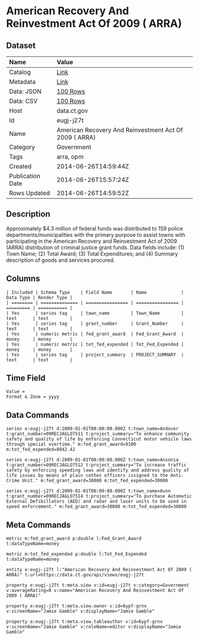 # American Recovery And Reinvestment Act Of 2009 ( ARRA)

## Dataset

| Name | Value |
| :--- | :---- |
| Catalog | [Link](https://catalog.data.gov/dataset/american-recovery-and-reinvestment-act-of-2009-arra) |
| Metadata | [Link](https://data.ct.gov/api/views/eugj-j27t) |
| Data: JSON | [100 Rows](https://data.ct.gov/api/views/eugj-j27t/rows.json?max_rows=100) |
| Data: CSV | [100 Rows](https://data.ct.gov/api/views/eugj-j27t/rows.csv?max_rows=100) |
| Host | data.ct.gov |
| Id | eugj-j27t |
| Name | American Recovery And Reinvestment Act Of 2009 ( ARRA) |
| Category | Government |
| Tags | arra, opm |
| Created | 2014-06-26T14:59:44Z |
| Publication Date | 2014-06-26T15:57:24Z |
| Rows Updated | 2014-06-26T14:59:52Z |

## Description

Approximately $4.3 million of federal funds was distributed to 159 police departments/municipalities with the primary purpose to assist towns with participating in the American Recovery and Reinvestment Act of 2009 (ARRA) distribution of criminal justice grant funds.  Data fields include: (1) Town Name; (2) Total Award; (3) Total Expenditures; and (4) Summary description of goods and services procured.

## Columns

```ls
| Included | Schema Type    | Field Name       | Name             | Data Type | Render Type |
| ======== | ============== | ================ | ================ | ========= | =========== |
| Yes      | series tag     | town_name        | Town_Name        | text      | text        |
| Yes      | series tag     | grant_number     | Grant_Number     | text      | text        |
| Yes      | numeric metric | fed_grant_award  | Fed_Grant_Award  | money     | money       |
| Yes      | numeric metric | tot_fed_expended | Tot_Fed_Expended | money     | money       |
| Yes      | series tag     | project_summary  | PROJECT_SUMMARY  | text      | text        |
```

## Time Field

```ls
Value = 
Format & Zone = yyyy
```

## Data Commands

```ls
series e:eugj-j27t d:2009-01-01T00:00:00.000Z t:town_name=Andover t:grant_number=09RECJAGLO7511 t:project_summary="To enhance community safety and quality of life by enforcing Connecticut motor vehicle laws through special overtime." m:fed_grant_award=9100 m:tot_fed_expended=8842.42

series e:eugj-j27t d:2009-01-01T00:00:00.000Z t:town_name=Ansonia t:grant_number=09RECJAGLO7512 t:project_summary="To increase traffic safety by enforcing speeding laws and identify and address quality of life issues by means of plain cothes officers issigned to the Anti-Crime Unit." m:fed_grant_award=30000 m:tot_fed_expended=30000

series e:eugj-j27t d:2009-01-01T00:00:00.000Z t:town_name=Avon t:grant_number=09RECJAGLO7514 t:project_summary="To purchase Automatic External Defibillators (AED) and radar and laser units to be used in speed enforcement." m:fed_grant_award=30000 m:tot_fed_expended=30000
```

## Meta Commands

```ls
metric m:fed_grant_award p:double l:Fed_Grant_Award t:dataTypeName=money

metric m:tot_fed_expended p:double l:Tot_Fed_Expended t:dataTypeName=money

entity e:eugj-j27t l:"American Recovery And Reinvestment Act Of 2009 ( ARRA)" t:url=https://data.ct.gov/api/views/eugj-j27t

property e:eugj-j27t t:meta.view v:id=eugj-j27t v:category=Government v:averageRating=0 v:name="American Recovery And Reinvestment Act Of 2009 ( ARRA)"

property e:eugj-j27t t:meta.view.owner v:id=6ypf-grnx v:screenName="Jamie Gamble" v:displayName="Jamie Gamble"

property e:eugj-j27t t:meta.view.tableauthor v:id=6ypf-grnx v:screenName="Jamie Gamble" v:roleName=editor v:displayName="Jamie Gamble"
```